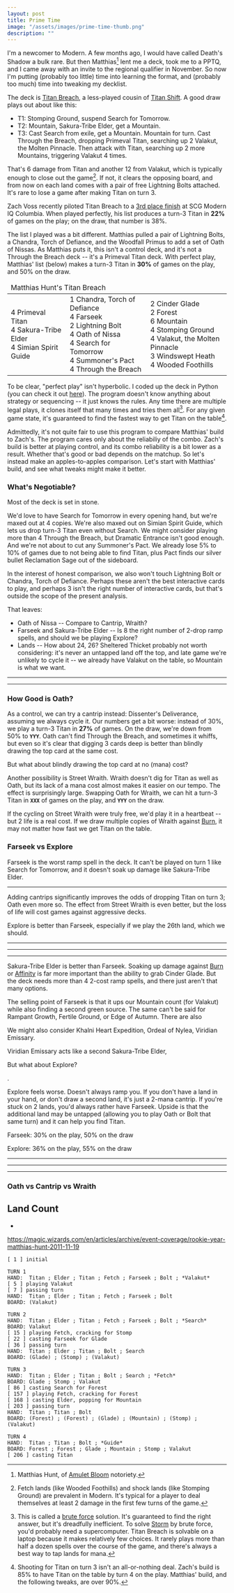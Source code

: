 ```yaml
---
layout: post
title: Prime Time
image: "/assets/images/prime-time-thumb.png"
description: ""
---
```



I'm a newcomer to Modern. A few months ago, I would have called <a class="card">Death's Shadow</a> a bulk rare. But then Matthias[^0] lent me a deck, took me to a PPTQ, and I came away with an invite to the regional qualifier in November. So now I'm putting (probably too little) time into learning the format, and (probably too much) time into tweaking my decklist.

[^0]: Matthias Hunt, of [Amulet Bloom](http://www.starcitygames.com/article/28042_Amulet-Combo-Primer.html) notoriety. 

The deck is [Titan Breach](https://www.mtggoldfish.com/deck/757022#paper), a less-played cousin of [Titan Shift](https://www.mtggoldfish.com/archetype/modern-titan-shift#paper). A good draw plays out about like this:

- T1: <a class="card">Stomping Ground</a>, suspend <a class="card">Search for Tomorrow</a>.
- T2: <a class="card">Mountain</a>, <a class="card">Sakura-Tribe Elder</a>, get a Mountain.
- T3: Cast Search from exile, get a Mountain. Mountain for turn. Cast <a class="card">Through the Breach</a>, dropping <a class="card">Primeval Titan</a>, searching up 2 <a class="card">Valakut, the Molten Pinnacle</a>. Then attack with Titan, searching up 2 more Mountains, triggering Valakut 4 times.

That's 6 damage from Titan and another 12 from Valakut, which is typically enough to close out the game[^1]. If not, it clears the opposing board, and from now on each land comes with a pair of free <a class="card">Lightning Bolt</a>s attached. It's rare to lose a game after making Titan on turn 3.

[^1]: Fetch lands (like <a class="card">Wooded Foothills</a>) and shock lands (like <a class="card">Stomping Ground</a>) are prevalent in Modern. It's typical for a player to deal themselves at least 2 damage in the first few turns of the game.

Zach Voss recently piloted Titan Breach to a [3rd place finish](https://www.mtggoldfish.com/deck/757022#paper) at SCG Modern IQ Columbia. When played perfectly, his list produces a turn-3 Titan in **22%** of games on the play; on the draw, that number is 38%. 

The list I played was a bit different. Matthias pulled a pair of <a class="card">Lightning Bolt</a>s, a <a class="card">Chandra, Torch of Defiance</a>, and the <a class="card">Woodfall Primus</a> to add a set of <a class="card">Oath of Nissa</a>s. As Matthias puts it, this isn't a control deck, and it's not a <a class="card">Through the Breach</a> deck -- it's a <a class="card">Primeval Titan</a> deck. With perfect play, Matthias' list (below) makes a turn-3 Titan in **30%** of games on the play, and 50% on the draw.

<table class="cardlist">
    <thead>
        <td colspan="3" class="deckname">Matthias Hunt's Titan Breach</td>
    </thead>
    <tr>
        <td>
            4 <a class="card">Primeval Titan</a><br>
            4 <a class="card">Sakura-Tribe Elder</a><br>
            4 <a class="card">Simian Spirit Guide</a><br>
        </td>
        <td>
            1 <a class="card">Chandra, Torch of Defiance</a><br>
            4 <a class="card">Farseek</a><br>
            2 <a class="card">Lightning Bolt</a><br>
            4 <a class="card">Oath of Nissa</a><br>
            4 <a class="card">Search for Tomorrow</a><br>
            4 <a class="card">Summoner's Pact</a><br>
            4 <a class="card">Through the Breach</a><br>
        </td>
        <td>
            2 <a class="card">Cinder Glade</a><br>
            2 <a class="card">Forest</a><br>
            6 <a class="card">Mountain</a><br>
            4 <a class="card">Stomping Ground</a><br>
            4 <a class="card">Valakut, the Molten Pinnacle</a><br>
            3 <a class="card">Windswept Heath</a><br>
            4 <a class="card">Wooded Foothills</a><br>
        </td>
    </tr>
</table>

To be clear, "perfect play" isn't hyperbolic. I coded up the deck in Python (you can check it out [here](https://github.com/charles-uno/valakut)). The program doesn't know anything about strategy or sequencing -- it just knows the rules. Any time there are multiple legal plays, it clones itself that many times and tries them all[^3]. For any given game state, it's guaranteed to find the fastest way to get Titan on the table[^4].

[^3]: This is called a [brute force](https://en.wikipedia.org/wiki/Proof_by_exhaustion) solution. It's guaranteed to find the right answer, but it's dreadfully inefficient. To solve [Storm](https://www.mtggoldfish.com/archetype/modern-u-r-gifts-storm-32901#paper) by brute force, you'd probably need a supercomputer. Titan Breach is solvable on a laptop because it makes relatively few choices. It rarely plays more than half a dozen spells over the course of the game, and there's always a best way to tap lands for mana.

[^4]: Shooting for Titan on turn 3 isn't an all-or-nothing deal. Zach's build is 85% to have Titan on the table by turn 4 on the play. Matthias' build, and the following tweaks, are over 90%.

Admittedly, it's not quite fair to use this program to compare Matthias' build to Zach's. The program cares only about the reliabiliy of the combo. Zach's build is better at playing control, and its combo reliability is a bit lower as a result. Whether that's good or bad depends on the matchup. So let's instead make an apples-to-apples comparison. Let's start with Matthias' build, and see what tweaks might make it better. 

### What's Negotiable?

Most of the deck is set in stone. 

We'd love to have <a class="card">Search for Tomorrow</a> in every opening hand, but we're maxed out at 4 copies. We're also maxed out on <a class="card">Simian Spirit Guide</a>, which lets us drop turn-3 Titan even without Search. We might consider playing more than 4 <a class="card">Through the Breach</a>, but <a class="card">Dramatic Entrance</a> isn't good enough. And we're not about to cut any <a class="card">Summoner's Pact</a>. We already lose 5% to 10% of games due to not being able to find Titan, plus Pact finds our silver bullet <a class="card">Reclamation Sage</a> out of the sideboard.

In the interest of honest comparison, we also won't touch <a class="card">Lightning Bolt</a> or <a class="card">Chandra, Torch of Defiance</a>. Perhaps these aren't the best interactive cards to play, and perhaps 3 isn't the right number of interactive cards, but that's outside the scope of the present analysis. 

That leaves:

- <a class="card">Oath of Nissa</a> -- Compare to Cantrip, Wraith?
- <a class="card">Farseek</a> and <a class="card">Sakura-Tribe Elder</a> -- Is 8 the right number of 2-drop ramp spells, and should we be playing Explore?
- <a class="card">Lands</a> -- How about 24, 26? Sheltered Thicket probably not worth considering: it's never an untapped land off the top, and late game we're unlikely to cycle it -- we already have Valakut on the table, so Mountain is what we want. 

---

---


### How Good is Oath?



As a control, we can try a cantrip instead: <a class="card">Dissenter's Deliverance</a>, assuming we always cycle it. Our numbers get a bit worse: instead of 30%, we play a turn-3 Titan in **27%** of games. On the draw, we're down from 50% to **`YYY`**. Oath can't find <a class="card">Through the Breach</a>, and sometimes it whiffs, but even so it's clear that digging 3 cards deep is better than blindly drawing the top card at the same cost. 

But what about blindly drawing the top card at no (mana) cost?

Another possibility is <a class="card">Street Wraith</a>. Wraith doesn't dig for Titan as well as Oath, but its lack of a mana cost almost makes it easier on our tempo. The effect is surprisingly large. Swapping Oath for Wraith, we can hit a turn-3 Titan in **`XXX`** of games on the play, and **`YYY`** on the draw. 

If the cycling on <a class="card">Street Wraith</a> were truly free, we'd play it in a heartbeat -- but 2 life is a real cost. If we draw multiple copies of Wraith against [Burn](https://www.mtggoldfish.com/archetype/modern-burn-34574#paper), it may not matter how fast we get Titan on the table. 








### Farseek vs Explore

<a class="card">Farseek</a> is the worst ramp spell in the deck. It can't be played on turn 1 like <a class="card">Search for Tomorrow</a>, and it doesn't soak up damage like <a class="card">Sakura-Tribe Elder</a>.

---

Adding cantrips significantly improves the odds of dropping Titan on turn 3; Oath even more so. The effect from Street Wraith is even better, but the loss of life will cost games against aggressive decks. 

Explore is better than Farseek, especially if we play the 26th land, which we should. 





---

---

---

<a class="card">Sakura-Tribe Elder</a> is better than <a class="card">Farseek</a>. Soaking up damage against [Burn](https://www.mtggoldfish.com/archetype/modern-burn-34574#paper) or [Affinity](https://www.mtggoldfish.com/archetype/modern-affinity-8972#paper) is far more important than the ability to grab <a class="card">Cinder Glade</a>. But the deck needs more than 4 2-cost ramp spells, and there just aren't that many options.

The selling point of <a class="card">Farseek</a> is that it ups our Mountain count (for Valakut) while also finding a second green source. The same can't be said for <a class="card">Rampant Growth</a>, <a class="card">Fertile Ground</a>, or <a class="card">Edge of Autumn</a>. There are also


We might also consider <a class="card">Khalni Heart Expedition</a>, <a class="card">Ordeal of Nylea</a>, <a class="card">Viridian Emissary</a>.

<a class="card">Viridian Emissary</a> acts like a second <a class="card">Sakura-Tribe Elder</a>,






But what about <a class="card">Explore</a>?







.






Explore feels worse. Doesn't always ramp you. If you don't have a land in your hand, or don't draw a second land, it's just a 2-mana cantrip. If you're stuck on 2 lands, you'd always rather have Farseek. Upside is that the additional land may be untapped (allowing you to play Oath or Bolt that same turn) and it can help you find Titan.

Farseek: 30% on the play, 50% on the draw

Explore: 36% on the play, 55% on the draw


---

---

---



### Oath vs Cantrip vs Wraith


## Land Count


-


https://magic.wizards.com/en/articles/archive/event-coverage/rookie-year-matthias-hunt-2011-11-19






```
[ 1 ] initial

TURN 1
HAND:  Titan ; Elder ; Titan ; Fetch ; Farseek ; Bolt ; *Valakut*
[ 5 ] playing Valakut
[ 7 ] passing turn
HAND:  Titan ; Elder ; Titan ; Fetch ; Farseek ; Bolt
BOARD: (Valakut)

TURN 2
HAND:  Titan ; Elder ; Titan ; Fetch ; Farseek ; Bolt ; *Search*
BOARD: Valakut
[ 15 ] playing Fetch, cracking for Stomp
[ 22 ] casting Farseek for Glade
[ 36 ] passing turn
HAND:  Titan ; Elder ; Titan ; Bolt ; Search
BOARD: (Glade) ; (Stomp) ; (Valakut)

TURN 3
HAND:  Titan ; Elder ; Titan ; Bolt ; Search ; *Fetch*
BOARD: Glade ; Stomp ; Valakut
[ 86 ] casting Search for Forest
[ 157 ] playing Fetch, cracking for Forest
[ 168 ] casting Elder, popping for Mountain
[ 203 ] passing turn
HAND:  Titan ; Titan ; Bolt
BOARD: (Forest) ; (Forest) ; (Glade) ; (Mountain) ; (Stomp) ; (Valakut)

TURN 4
HAND:  Titan ; Titan ; Bolt ; *Guide*
BOARD: Forest ; Forest ; Glade ; Mountain ; Stomp ; Valakut
[ 206 ] casting Titan
```
